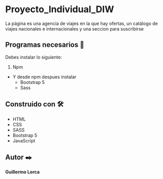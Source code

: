 # Proyecto_Individual_DIW
La página es una agencia de viajes en la que hay ofertas, un catálogo de viajes nacionales e internacionales y una seccion para suscribirse
## Programas necesarios 🔧
Debes instalar lo siguiente:
1. Npm 
* Y desde npm despues instalar
    * Bootstrap 5
    * Sass
## Construido con 🛠️
* HTML
* CSS
* SASS
* Bootstrap 5
* JavaScript
## Autor ✒️
**Guillermo Lorca**
